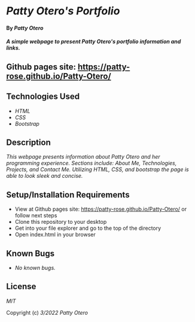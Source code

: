 # _Patty Otero's Portfolio_

#### By _**Patty Otero**_

#### _A simple webpage to present Patty Otero's portfolio information and links._

## Github pages site: https://patty-rose.github.io/Patty-Otero/

## Technologies Used

* _HTML_
* _CSS_
* _Bootstrap_

## Description

_This webpage presents information about Patty Otero and her programming experience. Sections include: About Me, Technologies, Projects, and Contact Me. Utilizing HTML, CSS, and bootstrap the page is able to look sleek and concise._

## Setup/Installation Requirements

* View at Github pages site: https://patty-rose.github.io/Patty-Otero/ or follow next steps
* Clone this repository to your desktop
* Get into your file explorer and go to the top of the directory
* Open index.html in your browser

## Known Bugs

* _No known bugs._

## License

_MIT_

Copyright (c) _3/2022_ _Patty Otero_